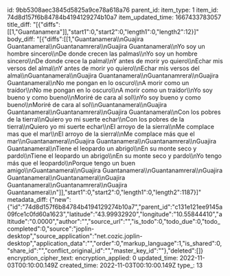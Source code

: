 id: 9bb5308aec3845d5825a9ce78a618a76
parent_id: 
item_type: 1
item_id: 74d8d157f6b84784b4194129274b10a7
item_updated_time: 1667433783057
title_diff: "[{\"diffs\":[[1,\"Guantanamera\"]],\"start1\":0,\"start2\":0,\"length1\":0,\"length2\":12}]"
body_diff: "[{\"diffs\":[[1,\"Guantanamera\\\nGuajira Guantanamera\\\nGuantanamrera\\\nGuajira Guantanamera\\\nYo soy un hombre sincero\\\nDe donde crecen las palmas\\\nYo soy un hombre sincero\\\nDe donde crece la palma\\\nY antes de morir yo quiero\\\nEchar mis versos del alma\\\nY antes de morir yo quiero\\\nEchar mis versos del alma\\\nGuantanamera\\\nGuajira Guantanamera\\\nGuantanamrera\\\nGuajira Guantanamera\\\nNo me pongan en lo oscuro\\\nA morir como un traídor\\\nNo me pongan en lo oscuro\\\nA morir como un traídor\\\nYo soy bueno y como bueno\\\nMoriré de cara al sol\\\nYo soy bueno y como bueno\\\nMoriré de cara al sol\\\nGuantanamera\\\nGuajira Guantanamera\\\nGuantanamrera\\\nGuajira Guantanamera\\\nCon los pobres de la tierra\\\nQuiero yo mi suerte echar\\\nCon los pobres de la tierra\\\nQuiero yo mi suerte echar\\\nEl arroyo de la sierra\\\nMe complace mas que el mar\\\nEl arroyo de la sierra\\\nMe complace más que el mar\\\nGuantanamera\\\nGuajira Guantanamera\\\nGuantanamrera\\\nGuajira Guantanamera\\\nTiene el leopardo un abrigo\\\nEn su monte seco y pardo\\\nTiene el leopardo un abrigo\\\nEn su monte seco y pardo\\\nYo tengo más que el leopardo\\\nPorque tengo un buen amigo\\\nGuantanamera\\\nGuajira Guantanamera\\\nGuantanamrera\\\nGuajira Guantanamera\\\nGuantanamera\\\nGuajira Guantanamera\\\nGuantanamrera\\\nGuajira Guantanamera\\\n\"]],\"start1\":0,\"start2\":0,\"length1\":0,\"length2\":1187}]"
metadata_diff: {"new":{"id":"74d8d157f6b84784b4194129274b10a7","parent_id":"c131e121ee9145a09fce1c0fd60a1623","latitude":"43.99932920","longitude":"10.55844410","altitude":"0.0000","author":"","source_url":"","is_todo":0,"todo_due":0,"todo_completed":0,"source":"joplin-desktop","source_application":"net.cozic.joplin-desktop","application_data":"","order":0,"markup_language":1,"is_shared":0,"share_id":"","conflict_original_id":"","master_key_id":""},"deleted":[]}
encryption_cipher_text: 
encryption_applied: 0
updated_time: 2022-11-03T00:10:00.149Z
created_time: 2022-11-03T00:10:00.149Z
type_: 13